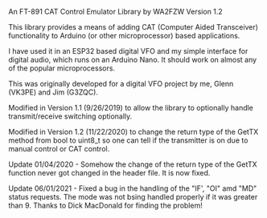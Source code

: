 An FT-891 CAT Control Emulator Library by WA2FZW
Version 1.2

This library provides a means of adding CAT (Computer Aided Transceiver)
functionality to Arduino (or other microprocessor) based applications.

I have used it in an ESP32 based digital VFO and my simple interface for
digital audio, which runs on an Arduino Nano. It should work on almost any
of the popular microprocessors.

This was originally developed for a digital VFO project by me, Glenn (VK3PE)
and Jim (G3ZQC).

Modified in Version 1.1 (9/26/2019) to allow the library to optionally handle
transmit/receive switching optionally.

Modified in Version 1.2 (11/22/2020) to change the return type of the GetTX method from
bool to uint8_t so one can tell if the transmitter is on due to manual control
or CAT control.


Update 01/04/2020 - Somehow the change of the return type of the GetTX function
never got changed in the header file. It is now fixed.

Update 06/01/2021 - Fixed a bug in the handling of the "IF', "OI" amd "MD"
status requests. The mode was not bsing handled properly if it was greater
than 9. Thanks to Dick MacDonald for finding the problem!
